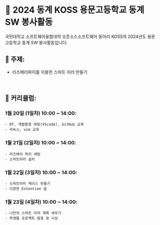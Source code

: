 # 📖 2024 동계 KOSS 용문고등학교 동계 SW 봉사활동

국민대학교 소프트웨어융합대학 오픈소스소프트웨어 동아리 KOSS의 2024년도 용문고등학교 동계 SW 봉사활동입니다.

## 🎯 주제:
  - 라즈베리파이를 이용한 스마트 미러 만들기
 <br>

## 📅 커리큘럼:

### 1월 20일 (1일차) 10:00 ~ 14:00:

    - OT, 개발환경 세팅(VScode), GitHub 교육
    - 리눅스, vim 교육
    
### 1월 21일 (2일차) 10:00 ~ 14:00:

    - 라즈베리 파이 세팅
    - 스마트미러 설치

### 1월 22일 (3일차) 10:00 ~ 14:00:

    - 스마트미러 케이스 만들기
    - 다양한 Extention 설 

### 1월 23일 (4일차) 10:00 ~ 14:00:

    - 나만의 스마트 미러 계획 세우기
    - 학생들 프로젝트 발표 및 시상
